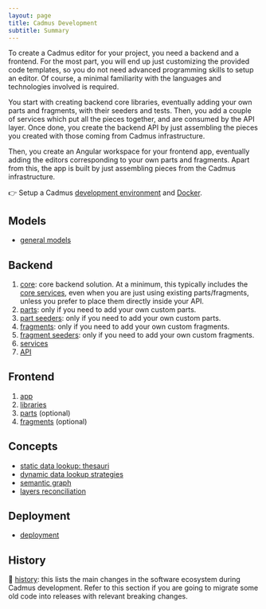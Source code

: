 ```yaml
---
layout: page
title: Cadmus Development
subtitle: Summary
---
```


To create a Cadmus editor for your project, you need a backend and a frontend. For the most part, you will end up just customizing the provided code templates, so you do not need advanced programming skills to setup an editor. Of course, a minimal familiarity with the languages and technologies involved is required.

You start with creating backend core libraries, eventually adding your own parts and fragments, with their seeders and tests. Then, you add a couple of services which put all the pieces together, and are consumed by the API layer. Once done, you create the backend API by just assembling the pieces you created with those coming from Cadmus infrastructure.

Then, you create an Angular workspace for your frontend app, eventually adding the editors corresponding to your own parts and fragments. Apart from this, the app is built by just assembling pieces from the Cadmus infrastructure.

👉 Setup a Cadmus [development environment](devenv.md) and [Docker](../docker-setup.md).

## Models

- [general models](models.md)

## Backend

1. [core](backend/core.md): core backend solution. At a minimum, this typically includes the [core services](backend/services.md), even when you are just using existing parts/fragments, unless you prefer to place them directly inside your API.
2. [parts](backend/parts.md): only if you need to add your own custom parts.
3. [part seeders](backend/part-seeders.md): only if you need to add your own custom parts.
4. [fragments](backend/fragments.md): only if you need to add your own custom fragments.
5. [fragment seeders](backend/fragment-seeders.md): only if you need to add your own custom fragments.
6. [services](backend/services.md)
7. [API](backend/api.md)

## Frontend

1. [app](frontend/app-setup.md)
2. [libraries](frontend/libs.md)
3. [parts](frontend/parts.md) (optional)
4. [fragments](frontend/fragments.md) (optional)

## Concepts

- [static data lookup: thesauri](concepts/thesauri.md)
- [dynamic data lookup strategies](concepts/lookup.md)
- [semantic graph](concepts/graph.md)
- [layers reconciliation](concepts/layer-reconciliation.md)

## Deployment

- [deployment](deploy.md)

## History

📆 [history](history.md): this lists the main changes in the software ecosystem during Cadmus development. Refer to this section if you are going to migrate some old code into releases with relevant breaking changes.
